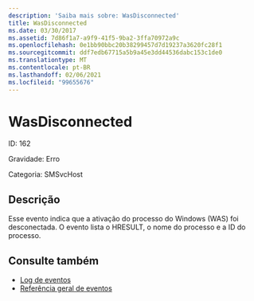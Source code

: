 ```yaml
---
description: 'Saiba mais sobre: WasDisconnected'
title: WasDisconnected
ms.date: 03/30/2017
ms.assetid: 7d86f1a7-a9f9-41f5-9ba2-3ffa70972a9c
ms.openlocfilehash: 0e1bb90bbc20b38299457d7d19237a3620fc28f1
ms.sourcegitcommit: ddf7edb67715a5b9a45e3dd44536dabc153c1de0
ms.translationtype: MT
ms.contentlocale: pt-BR
ms.lasthandoff: 02/06/2021
ms.locfileid: "99655676"
---
```

# <a name="wasdisconnected"></a>WasDisconnected

ID: 162  
  
 Gravidade: Erro  
  
 Categoria: SMSvcHost  
  
## <a name="description"></a>Descrição  

 Esse evento indica que a ativação do processo do Windows (WAS) foi desconectada. O evento lista o HRESULT, o nome do processo e a ID do processo.  
  
## <a name="see-also"></a>Consulte também

- [Log de eventos](index.md)
- [Referência geral de eventos](events-general-reference.md)
